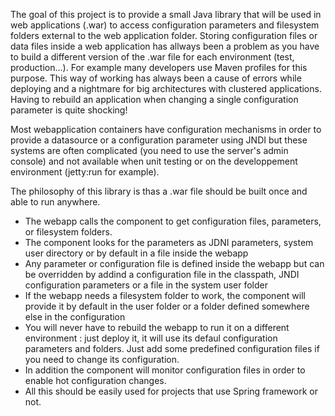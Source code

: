 The goal of this project is to provide a small Java library that will be used in web applications (.war) to access configuration parameters and filesystem folders external to the web application folder. Storing configuration files or data files inside a web application has allways been a problem as you have to build a different version of the .war file for each environment (test, production...). For example many developers use Maven profiles for this purpose. This way of working has always been a cause of errors while deploying and a nightmare for big architectures with clustered applications. Having to rebuild an application when changing a single configuration parameter is quite shocking!

Most webapplication containers have configuration mechanisms in order to provide a datasource or a configuration parameter using JNDI but these systems are often complicated (you need to use the server's admin console) and not available when unit testing or on the developpement environment (jetty:run for example).

The philosophy of this library is thas a .war file should be built once and able to run anywhere.
   * The webapp calls the component to get configuration files, parameters, or filesystem folders.
   * The component looks for the parameters as JDNI parameters, system user directory or by default in a file inside the webapp
   * Any parameter or configuration file is defined inside the webapp but can be overridden by addind a configuration file in the classpath, JNDI configuration parameters or a file in the system user folder
   * If the webapp needs a filesystem folder to work, the component will provide it by default in the user folder or a folder defined somewhere else in the configuration
   * You will never have to rebuild the webapp to run it on a different environment : just deploy it, it will use its defaul configuration parameters and folders. Just add some predefined configuration files if you need to change its configuration.
   * In addition the component will monitor configuration files in order to enable hot configuration changes.
   * All this should be easily used for projects that use Spring framework or not.
